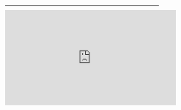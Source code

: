 
---

<iframe width="560" height="315" src="https://www.youtube.com/embed/oi3UHWXLxLs?si=if_MIn_NSxHfzEaU" title="YouTube video player" frameborder="0" allow="accelerometer; autoplay; clipboard-write; encrypted-media; gyroscope; picture-in-picture; web-share" referrerpolicy="strict-origin-when-cross-origin" allowfullscreen></iframe>